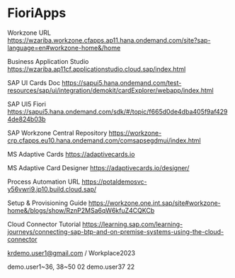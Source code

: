 # FioriApps



Workzone URL
https://wzariba.workzone.cfapps.ap11.hana.ondemand.com/site?sap-language=en#workzone-home&/home

Business Application Studio
https://wzariba.ap11cf.applicationstudio.cloud.sap/index.html

SAP UI Cards Doc
https://sapui5.hana.ondemand.com/test-resources/sap/ui/integration/demokit/cardExplorer/webapp/index.html

SAP UI5 Fiori
https://sapui5.hana.ondemand.com/sdk/#/topic/f665d0de4dba405f9af4294de824b03b

SAP Workzone Central Repository
https://workzone-crp.cfapps.eu10.hana.ondemand.com/comsapsegdmui/index.html

MS Adaptive Cards
https://adaptivecards.io

MS Adaptive Card Designer
https://adaptivecards.io/designer/

Process Automation URL
https://potaldemosvc-y56vwri9.jp10.build.cloud.sap/

Setup & Provisioning Guide 
https://workzone.one.int.sap/site#workzone-home&/blogs/show/RznP2MSa6qW6kfuZ4CQKCb

Cloud Connector Tutorial
https://learning.sap.com/learning-journeys/connecting-sap-btp-and-on-premise-systems-using-the-cloud-connector

krdemo.user1@gmail.com / Workplace2023

demo.user1~36, 38~50 02
demo.user37 22
